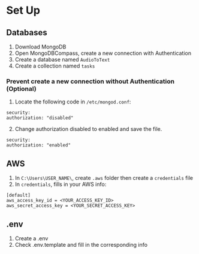 # Set Up
## Databases
1. Download MongoDB
2. Open MongoDBCompass, create a new connection with Authentication
3. Create a database named `AudioToText`
4. Create a collection named `tasks`

### Prevent create a new connection without Authentication (Optional)
1. Locate the following code in `/etc/mongod.conf`:

```
security:
authorization: "disabled"
```
2. Change authorization disabled to enabled and save the file.
```
security:
authorization: "enabled"
```
## AWS
1. In `C:\Users\USER_NAME\`, create `.aws` folder then create a `credentials` file
2. In `credentials`, fills in your AWS info:
```
[default]
aws_access_key_id = <YOUR_ACCESS_KEY_ID>
aws_secret_access_key = <YOUR_SECRET_ACCESS_KEY>
```

## .env
1. Create a .env
2. Check .env.template and fill in the corresponding info 